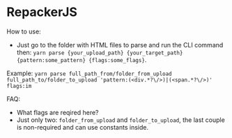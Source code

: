 # RepackerJS

How to use:
  - Just go to the folder with HTML files to parse and run the CLI command then: `yarn parse {your_upload_path} {your_target_path} {pattern:some_pattern} {flags:some_flags}`.

  Example:
    `yarn parse full_path_from/folder_from_upload full_path_to/folder_to_upload 'pattern:(<div.*?\/>)|(<span.*?\/>)' flags:im`

  FAQ:
   - What flags are reqired here?
   - Just only two: `folder_from_upload` and `folder_to_upload`, the last couple is non-required and can use constants inside.